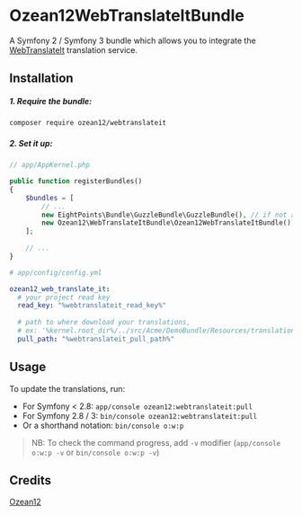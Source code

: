 # Ozean12WebTranslateItBundle
A Symfony 2 / Symfony 3 bundle which allows you to integrate the [WebTranslateIt](https://webtranslateit.com) translation service.
## Installation
##### 1. Require the bundle:
```bash
composer require ozean12/webtranslateit
```
##### 2. Set it up:

```php
// app/AppKernel.php

public function registerBundles()
{
    $bundles = [
        // ...
        new EightPoints\Bundle\GuzzleBundle\GuzzleBundle(), // if not already enabled
        new Ozean12\WebTranslateItBundle\Ozean12WebTranslateItBundle(),
    ];
    
    // ...
}
```

```yaml
# app/config/config.yml

ozean12_web_translate_it:
  # your project read key
  read_key: "%webtranslateit_read_key%"
  
  # path to where download your translations,
  # ex: '%kernel.root_dir%/../src/Acme/DemoBundle/Resources/translations'
  pull_path: "%webtranslateit_pull_path%" 

```
## Usage
To update the translations, run:
- For Symfony < 2.8: `app/console ozean12:webtranslateit:pull`
- For Symfony 2.8 / 3: `bin/console ozean12:webtranslateit:pull`
- Or a shorthand notation: `bin/console o:w:p`

> NB: To check the command progress, add `-v` modifier (`app/console o:w:p -v` or `bin/console o:w:p -v`)

## Credits
[Ozean12](http://ozean12.com)
